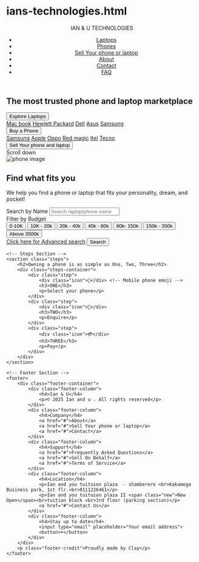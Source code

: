 # ians-technologies.html
<!DOCTYPE html>
<html lang="en">
<head>
    <meta charset="UTF-8">
    <meta name="viewport" content="width=device-width, initial-scale=1.0">
    <title>Ian Technologies - Buy or Sell Your phone and laptop</title>
    <link rel="stylesheet" href="styles.css">
</head>
<body>
    <!-- Header Section -->
    <header>
        <div class="logo">IAN & U TECHNOLOGIES</div>
        <nav>
            <ul>
                <li><a href="#">Laptops</a></li>
                <li><a href="#">Phones</a></li>
                <li><a href="#">Sell Your phone or laptop</a></li>
                <li><a href="#">About</a></li>
                <li><a href="#">Contact</a></li>
                <li><a href="#">FAQ</a></li>
            </ul>
        </nav>
    </header>

 <!-- Hero Section -->
<section class="hero">
    <h1>The most trusted phone and laptop marketplace</h1>
    <div class="cta-buttons">
        <div class="dropdown">
            <button class="primary-btn">Explore Laptops</button>
            <div class="dropdown-content">
                <a href="#">Mac book</a>
                <a href="#">Hewlett Packard</a>
                <a href="#">Dell</a>
                <a href="#">Asus</a>
                <a href="#">Samsung</a>
            </div>
        </div>
        <div class="dropdown">
            <button>Buy a Phone</button>
            <div class="dropdown-content">
                <a href="#">Samsung</a>
                <a href="#">Apple</a>
                <a href="#">Oppo</a>
                <a href="#">Red magic</a>
                <a href="#">Itel</a>
                <a href="#">Tecno</a>
            </div>
        </div>
        <button>Sell Your phone and laptop</button>
    </div>
    <div class="scroll-down">Scroll down</div>
    <img src="phone-image.jpg" alt="phone image" class="hero-image">
</section>
    <!-- Search Section -->
    <section class="search">
        <h2>Find what fits you</h2>
        <p>We help you find a  phone or laptop that fits your personality, dream, and pocket!</p>
        <div class="search-form">
            <div class="search-input">
                <label>Search by Name</label>
                <input type="text" placeholder="Search laptop/phone name">
            </div>
            <div class="filter">
                <label>Filter by Budget</label>
                <div class="budget-options">
                    <button>0-10K</button>
                    <button>10K - 20k</button>
                    <button>20k - 40k</button>
                    <button>40k - 80k</button>
                    <button>80k- 150k</button>
                    <button>150k - 350k</button>
                    <button>Above 3500k</button>
                </div>
            </div>
            <a href="#" class="advanced-search">Click here for Advanced search</a>
            <button class="search-btn">Search</button>
        </div>
    </section>

    <!-- Steps Section -->
    <section class="steps">
        <h2>Owning a phone is as simple as One, Two, Three</h2>
        <div class="steps-container">
            <div class="step">
                <div class="icon">📱</div> <!-- Mobile phone emoji -->
                <h3>ONE</h3>
                <p>Select your phone</p>
            </div>
            <div class="step">
                <div class="icon">📄</div>
                <h3>TWO</h3>
                <p>Enquire</p>
            </div>
            <div class="step">
                <div class="icon">💳</div>
                <h3>THREE</h3>
                <p>Pay</p>
            </div>
        </div>
    </section>

    <!-- Footer Section -->
    <footer>
        <div class="footer-container">
            <div class="footer-column">
                <h4>Ian & U</h4>
                <p>© 2025 Ian and u . All rights reserved</p>
            </div>
            <div class="footer-column">
                <h4>Company</h4>
                <a href="#">About</a>
                <a href="#">Sell Your phone or laptop</a>
                <a href="#">Contact</a>
            </div>
            <div class="footer-column">
                <h4>Support</h4>
                <a href="#">Frequently Asked Questions</a>
                <a href="#">Sell On Behalf</a>
                <a href="#">Terms of Service</a>
            </div>
            <div class="footer-column">
                <h4>Location</h4>
                <p>Ian and you tuituion plaza  - shamberere <br>Kakamega Business park, 1st flr.<br>0111226461</p>
                <p>Ian and you tuituion plaza II <span class="new">New Open</span><br>tuition block <br>3rd floor (parking section)</p>
                <a href="#">Contact Us</a>
            </div>
            <div class="footer-column">
                <h4>Stay up to date</h4>
                <input type="email" placeholder="Your email address">
                <button>➤</button>
            </div>
        </div>
        <p class="footer-credit">Proudly made by Clay</p>
    </footer>
</body>
</html>
